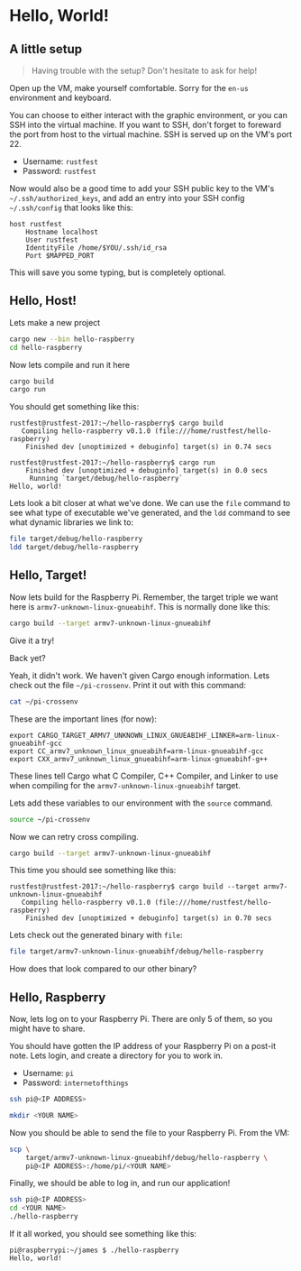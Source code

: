 # Hello, World!

## A little setup

> Having trouble with the setup? Don't hesitate to ask for help!

Open up the VM, make yourself comfortable. Sorry for the `en-us` environment and keyboard.

You can choose to either interact with the graphic environment, or you can SSH into the virtual machine. If you want to SSH, don't forget to foreward the port from host to the virtual machine. SSH is served up on the VM's port 22.

* Username: `rustfest`
* Password: `rustfest`

Now would also be a good time to add your SSH public key to the VM's `~/.ssh/authorized_keys`, and add an entry into your SSH config `~/.ssh/config` that looks like this:

```text
host rustfest
    Hostname localhost
    User rustfest
    IdentityFile /home/$YOU/.ssh/id_rsa
    Port $MAPPED_PORT
```

This will save you some typing, but is completely optional.

## Hello, Host!

Lets make a new project

```bash
cargo new --bin hello-raspberry
cd hello-raspberry
```

Now lets compile and run it here

```bash
cargo build
cargo run
```

You should get something like this:

```text
rustfest@rustfest-2017:~/hello-raspberry$ cargo build
   Compiling hello-raspberry v0.1.0 (file:///home/rustfest/hello-raspberry)
    Finished dev [unoptimized + debuginfo] target(s) in 0.74 secs

rustfest@rustfest-2017:~/hello-raspberry$ cargo run
    Finished dev [unoptimized + debuginfo] target(s) in 0.0 secs
     Running `target/debug/hello-raspberry`
Hello, world!
```

Lets look a bit closer at what we've done. We can use the `file` command to see what type of executable we've generated, and the `ldd` command to see what dynamic libraries we link to:

```bash
file target/debug/hello-raspberry
ldd target/debug/hello-raspberry
```

## Hello, Target!

Now lets build for the Raspberry Pi. Remember, the target triple we want here is `armv7-unknown-linux-gnueabihf`. This is normally done like this:

```bash
cargo build --target armv7-unknown-linux-gnueabihf
```

Give it a try!

Back yet?

Yeah, it didn't work. We haven't given Cargo enough information. Lets check out the file `~/pi-crossenv`. Print it out with this command:

```bash
cat ~/pi-crossenv
```

These are the important lines (for now):

```text
export CARGO_TARGET_ARMV7_UNKNOWN_LINUX_GNUEABIHF_LINKER=arm-linux-gnueabihf-gcc
export CC_armv7_unknown_linux_gnueabihf=arm-linux-gnueabihf-gcc
export CXX_armv7_unknown_linux_gnueabihf=arm-linux-gnueabihf-g++
```

These lines tell Cargo what C Compiler, C++ Compiler, and Linker to use when compiling for the `armv7-unknown-linux-gnueabihf` target.

Lets add these variables to our environment with the `source` command.

```bash
source ~/pi-crossenv
```

Now we can retry cross compiling.

```bash
cargo build --target armv7-unknown-linux-gnueabihf
```

This time you should see something like this:

```text
rustfest@rustfest-2017:~/hello-raspberry$ cargo build --target armv7-unknown-linux-gnueabihf
   Compiling hello-raspberry v0.1.0 (file:///home/rustfest/hello-raspberry)
    Finished dev [unoptimized + debuginfo] target(s) in 0.70 secs
```

Lets check out the generated binary with `file`:

```bash
file target/armv7-unknown-linux-gnueabihf/debug/hello-raspberry
```

How does that look compared to our other binary?

## Hello, Raspberry

Now, lets log on to your Raspberry Pi. There are only 5 of them, so you might have to share.

You should have gotten the IP address of your Raspberry Pi on a post-it note. Lets login, and create a directory for you to work in.

* Username: `pi`
* Password: `internetofthings`

```bash
ssh pi@<IP ADDRESS>

mkdir <YOUR NAME>
```

Now you should be able to send the file to your Raspberry Pi. From the VM:

```bash
scp \
    target/armv7-unknown-linux-gnueabihf/debug/hello-raspberry \
    pi@<IP ADDRESS>:/home/pi/<YOUR NAME>
```

Finally, we should be able to log in, and run our application!

```bash
ssh pi@<IP ADDRESS>
cd <YOUR NAME>
./hello-raspberry
```

If it all worked, you should see something like this:

```text
pi@raspberrypi:~/james $ ./hello-raspberry
Hello, world!
```
